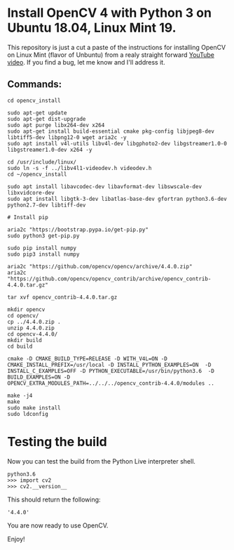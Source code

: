 # Install OpenCV 4 with Python 3 on Ubuntu 18.04, Linux Mint 19.

This repository is just a cut a paste of the instructions for installing OpenCV on Linux Mint (flavor of Unbuntu) from a realy straight forward [YouTube video](https://youtu.be/FDjsLK9M6Sc). If you find a bug, let me know and I'll address it.

## Commands:

``` mkdir ~/opencv_install
cd opencv_install

sudo apt-get update 
sudo apt-get dist-upgrade
sudo apt purge libx264-dev x264
sudo apt-get install build-essential cmake pkg-config libjpeg8-dev libtiff5-dev libpng12-0 wget aria2c -y
sudo apt install v4l-utils libv4l-dev libgphoto2-dev libgstreamer1.0-0 libgstreamer1.0-dev x264 -y

cd /usr/include/linux/
sudo ln -s -f ../libv4l1-videodev.h videodev.h
cd ~/opencv_install

sudo apt install libavcodec-dev libavformat-dev libswscale-dev libxvidcore-dev 
sudo apt install libgtk-3-dev libatlas-base-dev gfortran python3.6-dev python2.7-dev libtiff-dev

# Install pip

aria2c "https://bootstrap.pypa.io/get-pip.py"
sudo python3 get-pip.py

sudo pip install numpy
sudo pip3 install numpy

aria2c "https://github.com/opencv/opencv/archive/4.4.0.zip"
aria2c "https://github.com/opencv/opencv_contrib/archive/opencv_contrib-4.4.0.tar.gz"

tar xvf opencv_contrib-4.4.0.tar.gz
 
mkdir opencv
cd opencv/
cp ../4.4.0.zip .
unzip 4.4.0.zip
cd opencv-4.4.0/
mkdir build
cd build

cmake -D CMAKE_BUILD_TYPE=RELEASE -D WITH_V4L=ON -D CMAKE_INSTALL_PREFIX=/usr/local -D INSTALL_PYTHON_EXAMPLES=ON  -D INSTALL_C_EXAMPLES=OFF -D PYTHON_EXECUTABLE=/usr/bin/python3.6  -D BUILD_EXAMPLES=ON -D OPENCV_EXTRA_MODULES_PATH=../../../opencv_contrib-4.4.0/modules ..

make -j4
make
sudo make install
sudo ldconfig
```
# Testing the build

Now you can test the build from the Python Live interpreter shell.

```
python3.6
>>> import cv2
>>> cv2.__version__
```
This should return the following:
```
'4.4.0'
```
You are now ready to use OpenCV.

Enjoy!
